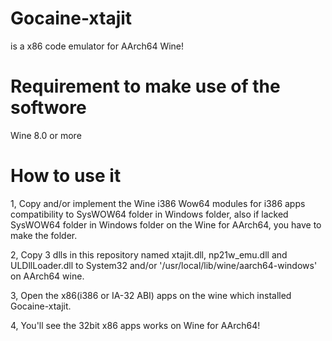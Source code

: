 # Gocaine-xtajit
is a x86 code emulator for AArch64 Wine!

# Requirement to make use of the softwore
Wine 8.0 or more

# How to use it
1, Copy and/or implement the Wine i386 Wow64 modules for i386 apps compatibility to SysWOW64 folder in Windows folder,  also if lacked SysWOW64 folder in Windows folder on the Wine for AArch64, you have to make the folder.

2, Copy 3 dlls in this repository named xtajit.dll, np21w_emu.dll and ULDllLoader.dll to System32 and/or '/usr/local/lib/wine/aarch64-windows' on AArch64 wine.

3, Open the x86(i386 or IA-32 ABI) apps on the wine which installed Gocaine-xtajit.

4, You'll see the 32bit x86 apps works on Wine for AArch64!
